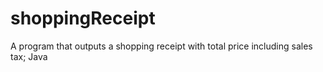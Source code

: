 # shoppingReceipt
A program that outputs a shopping receipt with total price including sales tax; Java
